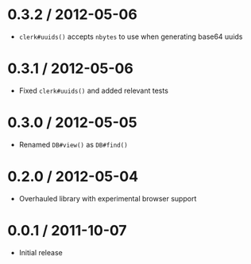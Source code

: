 0.3.2 / 2012-05-06
==================

  * `clerk#uuids()` accepts `nbytes` to use when generating base64 uuids


0.3.1 / 2012-05-06
==================

  * Fixed `clerk#uuids()` and added relevant tests


0.3.0 / 2012-05-05
==================

  * Renamed `DB#view()` as `DB#find()`


0.2.0 / 2012-05-04
==================

  * Overhauled library with experimental browser support


0.0.1 / 2011-10-07
==================

  * Initial release
